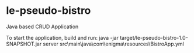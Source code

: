 # le-pseudo-bistro
Java based CRUD Application

To start the application, build and run:
java -jar target/le-pseudo-bistro-1.0-SNAPSHOT.jar server src\main\java\com\enigma\resources\BistroApp.yml
